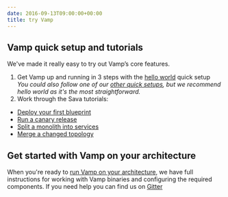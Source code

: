 ```yaml
---
date: 2016-09-13T09:00:00+00:00
title: try Vamp
---
```


## Vamp quick setup and tutorials
We've made it really easy to try out Vamp’s core features.

1. Get Vamp up and running in 3 steps with the [hello world](/try-vamp/hello-world/) quick setup  
_You could also follow one of our [other quick setups](/resources/run-vamp/quick-setup/), but we recommend hello world as it's the most straightforward._
2. Work through the Sava tutorials:
  * [Deploy your first blueprint](/try-vamp/sava-tutorials/deploy-your-first-blueprint/)
  * [Run a canary release](/try-vamp/sava-tutorials/run-a-canary-release/)
  * [Split a monolith into services](/try-vamp/sava-tutorials/split-into-services/)
  * [Merge a changed topology](/try-vamp/sava-tutorials/merge-a-changed-topology/)


## Get started with Vamp on your architecture
When you're ready to [run Vamp on your architecture](/resources/run-vamp/), we have full instructions for working with Vamp binaries and configuring the required components. If you need help you can find us on [Gitter](https://gitter.im/magneticio/vamp)  

